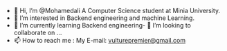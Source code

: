 - 👋 Hi, I’m @Mohamedali A Computer Science student at Minia University.
- 👀 I’m interested in Backend engineering and machine Learning.
- 🌱 I’m currently learning Backend engineering- 💞️ I’m looking to collaborate on ...
- 📫 How to reach me : My E-mail: vulturepremier@gmail.com

